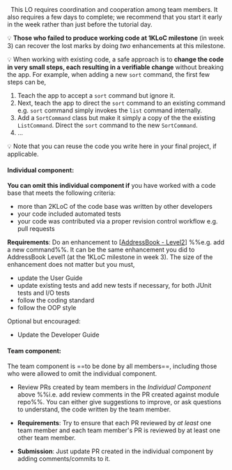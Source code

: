 <tip-box type="important"> 
  This LO requires coordination and cooperation among team members. It also requires a few days to complete; we recommend that you start it early in the week rather than just before the tutorial day.
</tip-box>


:bulb: **Those who failed to produce working code at 1KLoC milestone** (in week 3) can recover the lost marks by doing _two_ enhancements at this milestone.

:bulb: When working with existing code, a safe approach is to **change the code in very small steps, each resulting in a verifiable change** without breaking the app. For example, when adding a new `sort` command, the first few steps can be,
1. Teach the app to accept a `sort` command but ignore it.
2. Next, teach the app to direct the `sort` command to an existing command e.g. `sort` command simply invokes the `list` command internally.
3. Add a `SortCommand` class but make it simply a copy of the the existing `ListCommand`. Direct the `sort` command to the new `SortCommand`.
4. ...

:bulb: Note that you can reuse the code you write here in your final project, if applicable.
 

#### Individual component:

**You can omit this individual component if** you have worked with a code base that meets the following criteria:
* more than 2KLoC of the code base was written by other developers
* your code included automated tests
* your code was contributed via a proper revision control workflow e.g. pull requests

**Requirements**: Do an enhancement to [[AddressBook - Level2](https://github.com/nus-cs2103-AY1718S2/addressbook-level2)]  %%e.g. add a new command%%. It can be the same enhancement you did to AddressBook Level1 (at the 1KLoC milestone in week 3). The size of the enhancement does not matter but you must,
* update the User Guide
* update existing tests and add new tests if necessary, for both JUnit tests and I/O tests
* follow the coding standard
* follow the OOP style

Optional but encouraged:
* Update the Developer Guide

<include src="submission.md" />

#### Team component:

The team component is ==to be done by all members==, including those who were allowed to omit the individual component.

* Review PRs created by team members in the _Individual Component_ above %%i.e. add review comments in the PR created against module repo%%. You can either give suggestions to improve, or ask questions to understand, the code written by the team member. 

* **Requirements**: Try to ensure that each PR reviewed by _at least_ one team member and each team member's PR is reviewed by at least one other team member.  

* **Submission**: Just update PR created in the individual component by adding comments/commits to it.
